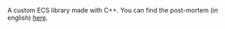 A custom ECS library made with C++. You can find the post-mortem (in english) [here](https://github.com/guillaume-haerinck/met-ecs/tree/master/docs).
